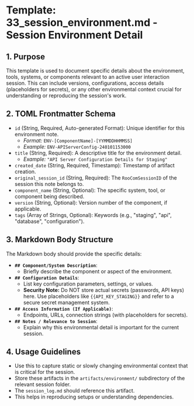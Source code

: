 # Template: 33_session_environment.md - Session Environment Detail

## 1. Purpose

This template is used to document specific details about the environment, tools, systems, or components relevant to an active user interaction session. This can include versions, configurations, access details (placeholders for secrets), or any other environmental context crucial for understanding or reproducing the session's work.

## 2. TOML Frontmatter Schema

*   `id` (String, Required, Auto-generated Format): Unique identifier for this environment note.
    *   *Format:* `ENV-[ComponentName]-[YYMMDDHHMMSS]`
    *   *Example:* `ENV-APIServerConfig-240101153000`
*   `title` (String, Required): A descriptive title for the environment detail.
    *   *Example:* `"API Server Configuration Details for Staging"`
*   `created_date` (String, Required, Timestamp): Timestamp of artifact creation.
*   `original_session_id` (String, Required): The `RooComSessionID` of the session this note belongs to.
*   `component_name` (String, Optional): The specific system, tool, or component being described.
*   `version` (String, Optional): Version number of the component, if applicable.
*   `tags` (Array of Strings, Optional): Keywords (e.g., "staging", "api", "database", "configuration").

## 3. Markdown Body Structure

The Markdown body should provide the specific details:

*   **`## Component/System Description`**:
    *   Briefly describe the component or aspect of the environment.
*   **`## Configuration Details`**:
    *   List key configuration parameters, settings, or values.
    *   **Security Note:** Do NOT store actual secrets (passwords, API keys) here. Use placeholders like `{{API_KEY_STAGING}}` and refer to a secure secret management system.
*   **`## Access Information (If Applicable)`**:
    *   Endpoints, URLs, connection strings (with placeholders for secrets).
*   **`## Notes / Relevance to Session`**:
    *   Explain why this environmental detail is important for the current session.

## 4. Usage Guidelines

*   Use this to capture static or slowly changing environmental context that is critical for the session.
*   Store these artifacts in the `artifacts/environment/` subdirectory of the relevant session folder.
*   The `session_log.md` should reference this artifact.
*   This helps in reproducing setups or understanding dependencies.